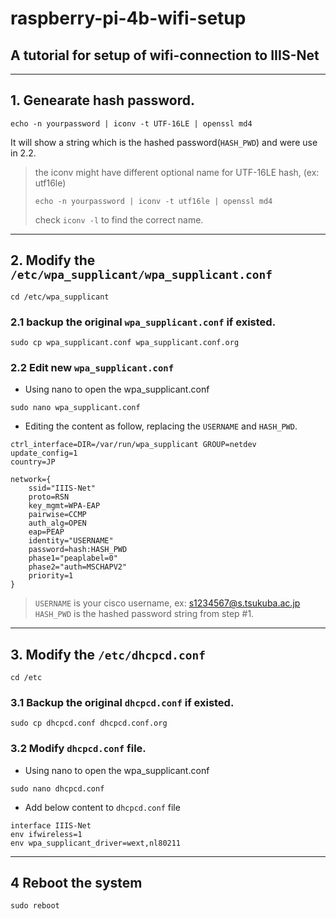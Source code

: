 # raspberry-pi-4b-wifi-setup
## A tutorial for setup of wifi-connection to IIIS-Net
---
## 1. Genearate hash password.

```
echo -n yourpassword | iconv -t UTF-16LE | openssl md4
```
It will show a string which is the hashed password(`HASH_PWD`) and were use in 2.2.
> the iconv might have different optional name for UTF-16LE hash, (ex: utf16le)
> ```
> echo -n yourpassword | iconv -t utf16le | openssl md4
> ```
> check `iconv -l` to find the correct name.

---
## 2. Modify the `/etc/wpa_supplicant/wpa_supplicant.conf`

```
cd /etc/wpa_supplicant
```
### 2.1 backup the original `wpa_supplicant.conf` if existed.

```
sudo cp wpa_supplicant.conf wpa_supplicant.conf.org
```

### 2.2 Edit new `wpa_supplicant.conf`

- Using nano to open the wpa_supplicant.conf
```
sudo nano wpa_supplicant.conf
```

- Editing the content as follow, replacing the `USERNAME` and `HASH_PWD`.
```
ctrl_interface=DIR=/var/run/wpa_supplicant GROUP=netdev
update_config=1
country=JP

network={
    ssid="IIIS-Net"
    proto=RSN
    key_mgmt=WPA-EAP
    pairwise=CCMP
    auth_alg=OPEN
    eap=PEAP
    identity="USERNAME"
    password=hash:HASH_PWD
    phase1="peaplabel=0"
    phase2="auth=MSCHAPV2"
    priority=1
}
```

> `USERNAME` is your cisco username, ex: s1234567@s.tsukuba.ac.jp  
> `HASH_PWD` is the hashed password string from step #1.
---


## 3. Modify the `/etc/dhcpcd.conf`

```
cd /etc
```
### 3.1 Backup the original `dhcpcd.conf` if existed.

```
sudo cp dhcpcd.conf dhcpcd.conf.org
```

### 3.2 Modify `dhcpcd.conf` file.

- Using nano to open the wpa_supplicant.conf
```
sudo nano dhcpcd.conf
```

- Add below content to `dhcpcd.conf` file

```
interface IIIS-Net
env ifwireless=1
env wpa_supplicant_driver=wext,nl80211
```

---
## 4 Reboot the system

```
sudo reboot
```





